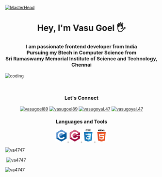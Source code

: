 [![MasterHead](https://camo.githubusercontent.com/48ec00ed4c84e771db4a1db90b56352923a8d644452a32b434d68e97006c9337/68747470733a2f2f63686b736b696c6c732e636f6d2f77702d636f6e74656e742f75706c6f6164732f323032302f30342f504e432d416e696d617465642d42616e6e6572732e676966)](https://va4747.io)
<h1 align="center">Hey, I'm Vasu Goel 🖐</h1>
<h3 align="center">I am passionate frontend developer from India <br>Pursuing my <b>Btech</b> in Computer Science from <br><b>Sri Ramaswamy Memorial Institute of Science and Technology, Chennai</b></h3>
<img align="center" alt="coding" width="400" src="https://33.media.tumblr.com/1e568035178b1f4f13559a7068172319/tumblr_ninugsLO3F1tgyrb1o1_500.gif">
<p align="center"> <a href="https://twitter.com/" target="blank"><img src="https://img.shields.io/twitter/follow/?logo=twitter&style=for-the-badge" alt="" /></a> </p>
<h3 align="center">Let's Connect</h3>
<p align="center">
<a href="https://linkedin.com/in/vasugoel89" target="blank"><img align="center" src="https://raw.githubusercontent.com/rahuldkjain/github-profile-readme-generator/master/src/images/icons/Social/linked-in-alt.svg" alt="vasugoel89" height="30" width="40" /></a>
<a href="https://www.hackerrank.com/vasugoel89" target="blank"><img align="center" src="https://raw.githubusercontent.com/rahuldkjain/github-profile-readme-generator/master/src/images/icons/Social/hackerrank.svg" alt="vasugoel89" height="30" width="40" /></a>
  <a href="https://instagram.com/vasugoyal.47" target="blank"><img align="center" src="https://raw.githubusercontent.com/rahuldkjain/github-profile-readme-generator/master/src/images/icons/Social/instagram.svg" alt="vasugoyal.47" height="30" width="40" /></a>
   <a href="https://instagram.com/vasugoyal.47" target="blank"><img align="center" src="https://previews.123rf.com/images/sabinarahimova/sabinarahimova1808/sabinarahimova180815921/107765829-ic%C3%B4ne-de-vecteur-de-cv-isol%C3%A9-sur-fond-transparent-concept-logo-cv.jpg" alt="vasugoyal.47" height="30" width="40" /></a>
  
</p>

<h3 align="center">Languages and Tools</h3>
<p align="center"> <a href="https://www.cprogramming.com/" target="_blank" rel="noreferrer"> <img src="https://raw.githubusercontent.com/devicons/devicon/master/icons/c/c-original.svg" alt="c" width="40" height="40"/> </a> <a href="https://www.w3schools.com/cpp/" target="_blank" rel="noreferrer"> <img src="https://raw.githubusercontent.com/devicons/devicon/master/icons/cplusplus/cplusplus-original.svg" alt="cplusplus" width="40" height="40"/> </a> <a href="https://www.w3schools.com/css/" target="_blank" rel="noreferrer"> <img src="https://raw.githubusercontent.com/devicons/devicon/master/icons/css3/css3-original-wordmark.svg" alt="css3" width="40" height="40"/> </a> <a href="https://www.w3.org/html/" target="_blank" rel="noreferrer"> <img src="https://raw.githubusercontent.com/devicons/devicon/master/icons/html5/html5-original-wordmark.svg" alt="html5" width="40" height="40"/> </a> </p>

<p><img align="center" src="https://github-readme-stats.vercel.app/api/top-langs?username=va4747&show_icons=true&locale=en&layout=compact" alt="va4747" /></p>

<p>&nbsp;<img align="center" src="https://github-readme-stats.vercel.app/api?username=va4747&show_icons=true&locale=en" alt="va4747" /></p>

<p><img align="center" src="https://github-readme-streak-stats.herokuapp.com/?user=va4747&" alt="va4747" /></p>

